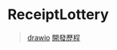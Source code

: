 # ReceiptLottery

> [drawio](https://drive.google.com/file/d/1G_NAWp5-7yuNPafqWriHJSza6mwPpfKv/view?usp=sharing)
> [開發歷程](https://github.com/nyto9999/faceMaskData/projects/1)





